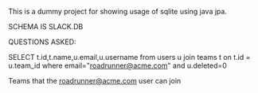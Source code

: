 This is a dummy project for showing usage of sqlite using java jpa.

SCHEMA IS SLACK.DB

QUESTIONS ASKED:

SELECT t.id,t.name,u.email,u.username
from users u join teams t
on t.id = u.team_id
where email="roadrunner@acme.com" and u.deleted=0


Teams that the roadrunner@acme.com user can join
